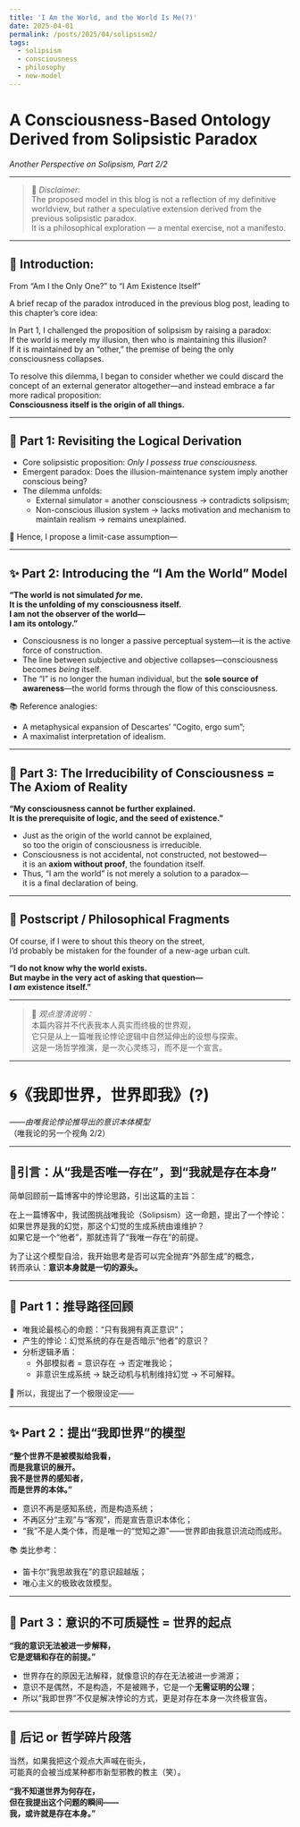 ```yaml
---
title: 'I Am the World, and the World Is Me(?)'
date: 2025-04-01
permalink: /posts/2025/04/solipsism2/
tags:
  - solipsism
  - consciousness
  - philosophy
  - new-model
---
```


# A Consciousness-Based Ontology Derived from Solipsistic Paradox
*Another Perspective on Solipsism, Part 2/2*  

---
> 📝 *Disclaimer:*  
The proposed model in this blog is not a reflection of my definitive worldview, but rather a speculative extension derived from the previous solipsistic paradox.  
It is a philosophical exploration — a mental exercise, not a manifesto.

---

## 📍 Introduction:  
From “Am I the Only One?” to “I Am Existence Itself”

A brief recap of the paradox introduced in the previous blog post, leading to this chapter’s core idea:

In Part 1, I challenged the proposition of solipsism by raising a paradox:  
If the world is merely my illusion, then who is maintaining this illusion?  
If it is maintained by an “other,” the premise of being the only consciousness collapses.

To resolve this dilemma, I began to consider whether we could discard the concept of an external generator altogether—and instead embrace a far more radical proposition:  
**Consciousness itself is the origin of all things.**

---

## 🧠 Part 1: Revisiting the Logical Derivation

- Core solipsistic proposition: *Only I possess true consciousness.*
- Emergent paradox: Does the illusion-maintenance system imply another conscious being?
- The dilemma unfolds:
  - External simulator = another consciousness → contradicts solipsism;
  - Non-conscious illusion system → lacks motivation and mechanism to maintain realism → remains unexplained.

🧩 Hence, I propose a limit-case assumption—

---

## ✨ Part 2: Introducing the “I Am the World” Model

**“The world is not simulated *for* me.  
It is the unfolding of my consciousness itself.  
I am not the observer of the world—  
I am its ontology.”**

- Consciousness is no longer a passive perceptual system—it is the active force of construction.  
- The line between subjective and objective collapses—consciousness becomes *being* itself.  
- The “I” is no longer the human individual, but the **sole source of awareness**—the world forms through the flow of this consciousness.

📚 Reference analogies:
- A metaphysical expansion of Descartes’ “Cogito, ergo sum”;  
- A maximalist interpretation of idealism.

---

## 🔁 Part 3: The Irreducibility of Consciousness = The Axiom of Reality

**“My consciousness cannot be further explained.  
It is the prerequisite of logic, and the seed of existence.”**

- Just as the origin of the world cannot be explained,  
  so too the origin of consciousness is irreducible.  
- Consciousness is not accidental, not constructed, not bestowed—  
  it is an **axiom without proof**, the foundation itself.  
- Thus, “I am the world” is not merely a solution to a paradox—  
  it is a final declaration of being.

---

## 🧩 Postscript / Philosophical Fragments

Of course, if I were to shout this theory on the street,  
I’d probably be mistaken for the founder of a new-age urban cult.  

**“I do not know why the world exists.  
But maybe in the very act of asking that question—  
I *am* existence itself.”**

---

> 📝 *观点澄清说明：*  
本篇内容并不代表我本人真实而终极的世界观，  
它只是从上一篇唯我论悖论逻辑中自然延伸出的设想与探索。  
这是一场哲学推演，是一次心灵练习，而不是一个宣言。

---

# 🌀《我即世界，世界即我》(?)
*——由唯我论悖论推导出的意识本体模型*  
（唯我论的另一个视角 2/2）  

---

## 📍引言：从“我是否唯一存在”，到“我就是存在本身”

简单回顾前一篇博客中的悖论思路，引出这篇的主旨：

在上一篇博客中，我试图挑战唯我论（Solipsism）这一命题，提出了一个悖论：  
如果世界是我的幻觉，那这个幻觉的生成系统由谁维护？  
如果它是一个“他者”，那就违背了“我唯一存在”的前提。

为了让这个模型自洽，我开始思考是否可以完全抛弃“外部生成”的概念，  
转而承认：**意识本身就是一切的源头。**

---

## 🧠 Part 1：推导路径回顾

- 唯我论最核心的命题：“只有我拥有真正意识”；  
- 产生的悖论：幻觉系统的存在是否暗示“他者”的意识？  
- 分析逻辑矛盾：
  - 外部模拟者 = 意识存在 → 否定唯我论；  
  - 非意识生成系统 → 缺乏动机与机制维持幻觉 → 不可解释。

🧩 所以，我提出了一个极限设定——

---

## ✨ Part 2：提出“我即世界”的模型

**“整个世界不是被模拟给我看，  
而是我意识的展开。  
我不是世界的感知者，  
而是世界的本体。”**

- 意识不再是感知系统，而是构造系统；  
- 不再区分“主观”与“客观”，而是宣告意识本体化；  
- “我”不是人类个体，而是唯一的“觉知之源”——世界即由我意识流动而成形。

📚 类比参考：
- 笛卡尔“我思故我在”的意识超越版；  
- 唯心主义的极致收敛模型。

---

## 🔁 Part 3：意识的不可质疑性 = 世界的起点

**“我的意识无法被进一步解释，  
它是逻辑和存在的前提。”**

- 世界存在的原因无法解释，就像意识的存在无法被进一步溯源；  
- 意识不是偶然，不是构造，不是被赐予，它是一个**无需证明的公理**；  
- 所以“我即世界”不仅是解决悖论的方式，更是对存在本身一次终极宣告。

---

## 🧩 后记 or 哲学碎片段落

当然，如果我把这个观点大声喊在街头，  
可能真的会被当成某种都市新型邪教的教主（笑）。  

**“我不知道世界为何存在，  
但在我提出这个问题的瞬间——  
我，或许就是存在本身。”**

